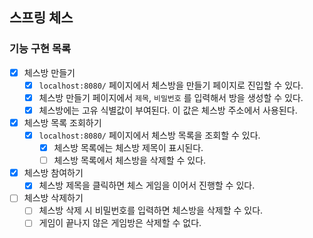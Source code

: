 ## 스프링 체스

### 기능 구현 목록

- [X] 체스방 만들기
    - [X] `localhost:8080/` 페이지에서 체스방을 만들기 페이지로 진입할 수 있다.
    - [X] 체스방 만들기 페이지에서 `제목`, `비밀번호` 를 입력해서 방을 생성할 수 있다.
    - [X] 체스방에는 고유 식별값이 부여된다. 이 값은 체스방 주소에서 사용된다.
- [X] 체스방 목록 조회하기
    - [X] `localhost:8080/` 페이지에서 체스방 목록을 조회할 수 있다.
        - [X] 체스방 목록에는 체스방 제목이 표시된다.
        - [ ] 체스방 목록에서 체스방을 삭제할 수 있다.
- [X] 체스방 참여하기
    - [X] 체스방 제목을 클릭하면 체스 게임을 이어서 진행할 수 있다.
- [ ] 체스방 삭제하기
    - [ ] 체스방 삭제 시 비밀번호를 입력하면 체스방을 삭제할 수 있다.
    - [ ] 게임이 끝나지 않은 게임방은 삭제할 수 없다.
